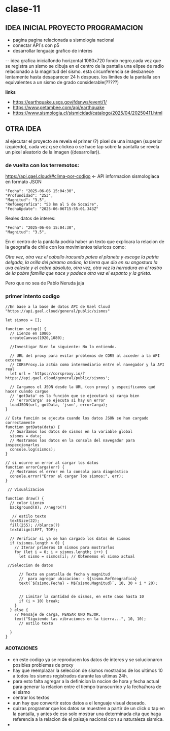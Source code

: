 # clase-11

## IDEA INICIAL PROYECTO PROGRAMACION

- pagina pagina relacionada a sismologia nacional
- conectar API´s con p5
- desarrollar lenguaje grafico de interes

-- idea grafica inicialfondo horizontal 1080x720 fondo negro,cada vez que se registra un sismo se dibuja en el centro de la pantalla una elipse de radio relacionado a la magnitud del sismo. esta circunferencia se desbanece lentamente hasta desaparecer 24 h despues. los limites de la pantalla son equivalentes a un sismo de grado considerable(?????)

  **links**
  - https://earthquake.usgs.gov/fdsnws/event/1/
  - https://www.getambee.com/api/earthquake
  - https://www.sismologia.cl/sismicidad/catalogo/2025/04/20250411.html

## OTRA IDEA

al ejecutar el proyecto se revela el primer (?) pixel de una imagen (superior izquierdo), cada vez q se clickea o se hace tap sobre la pantalla se revela un pixel aleatorio de la imagen 
((desarrollar)).

### de vuelta con los terremotos:

https://api.gael.cloud/#clima-por-codigo <- API informacion sismologiaca en formato JSON  

    "Fecha": "2025-06-06 15:04:30",
    "Profundidad": "253",
    "Magnitud": "3.5",
    "RefGeografica": "53 km al S de Socaire",
    "FechaUpdate": "2025-06-06T15:55:01.343Z"

Reales datos de interes:

    "Fecha": "2025-06-06 15:04:30",
    "Magnitud": "3.5",

En el centro de la pantalla podria haber un texto que explicara la relacion de la geografia de chile con los movimientos teluricos como:

*Otra vez, otra vez el caballo iracundo patea el planeta
y escoge la patria delgada, la orilla del páramo andino,
la tierra que dio en su angostura la uva celeste y el cobre absoluto,
otra vez, otra vez la herradura en el rostro
de la pobre familia que nace y padece otra vez el espanto y la grieta.*

Pero que no sea de Pablo Neruda jaja

### primer intento codigo

    //En base a la base de datos API de Gael Cloud "https://api.gael.cloud/general/public/sismos"

    let sismos = [];

    function setup() {
      // Lienzo en 1080p
      createCanvas(1920,1080);

      //Investigar Bien lo siguiente: No lo entiendo.
  
      // URL del proxy para evitar problemas de CORS al acceder a la API externa
      // CORSProxy.io actúa como intermediario entre el navegador y la API real
      let url = 'https://corsproxy.io/?https://api.gael.cloud/general/public/sismos';

      // Cargamos el JSON desde la URL (con proxy) y especificamos qué hacer cuando cargue
      // 'gotData' es la función que se ejecutará si carga bien
      // 'errorCarga' se ejecuta si hay un error
      loadJSON(url, gotData, 'json', errorCarga);
    }

    // Esta función se ejecuta cuando los datos JSON se han cargado correctamente
    function gotData(data) {
      // Guardamos los datos de sismos en la variable global
      sismos = data;
      // Mostramos los datos en la consola del navegador para inspeccionarlos
      console.log(sismos);
    }

    // si ocurre un error al cargar los datos
    function errorCarga(err) {
      // Mostramos el error en la consola para diagnóstico
      console.error("Error al cargar los sismos:", err);
    }

     // Visualizacion

    function draw() {
      // color Lienzo
      background(0); //negro(?)

       // estilo texto
      textSize(22);
      fill(255); //blanco(?)
      textAlign(LEFT, TOP);

      // Verificar si ya se han cargado los datos de sismos
      if (sismos.length > 0) {
        // Iterar primeros 10 sismos para mostrarlos 
        for (let i = 0; i < sismos.length; i++) {
          let sismo = sismos[i]; // Obtenemos el sismo actual

     //Seleccion de datos     
      
          // Texto en pantalla de fecha y magnitud
          //  para agregar ubicación: - ${sismo.RefGeografica}
          text(`${sismo.Fecha} - M${sismo.Magnitud}`, 10, 30 + i * 20);
      

          // Limitar la cantidad de sismos, en este caso hasta 10
          if (i > 10) break;
        }
      } else {
        // Mensaje de carga, PENSAR UNO MEJOR.
        text("Siguiendo las vibraciones en la tierra...", 10, 10);
          // estilo texto
  
      }
    }

   #### ACOTACIONES

   - en este codigo ya se reproducen los datos de interes y se solucionaron posibles problemas de proxy
   - hay que reemplazar la seleccion de sismos mostrados de los ultimos 10 a todos los sismos registrados durante las ultimas 24h.
   - para esto falta agregar a la definicion la nocion de hora y fecha actual para generar la relacion entre el tiempo transcurrido y la fecha/hora de el sismo
   - centrar los textos
   - aun hay que convertir estos datos a el lenguaje visual deseado.
   - quizas programar que los datos se muestren a partir de un click o tap en la pantalla, y antes de eso solo mostrar una determinada cita que haga referencia a la relacion de el paisaje nacional con su naturaleza sismica.
   - 
